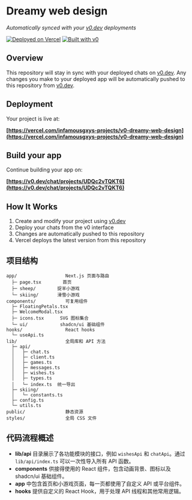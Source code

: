 # Dreamy web design

*Automatically synced with your [v0.dev](https://v0.dev) deployments*

[![Deployed on Vercel](https://img.shields.io/badge/Deployed%20on-Vercel-black?style=for-the-badge&logo=vercel)](https://vercel.com/infamousgxys-projects/v0-dreamy-web-design)
[![Built with v0](https://img.shields.io/badge/Built%20with-v0.dev-black?style=for-the-badge)](https://v0.dev/chat/projects/UDQc2vTQKT6)

## Overview

This repository will stay in sync with your deployed chats on [v0.dev](https://v0.dev).
Any changes you make to your deployed app will be automatically pushed to this repository from [v0.dev](https://v0.dev).

## Deployment

Your project is live at:

**[https://vercel.com/infamousgxys-projects/v0-dreamy-web-design](https://vercel.com/infamousgxys-projects/v0-dreamy-web-design)**

## Build your app

Continue building your app on:

**[https://v0.dev/chat/projects/UDQc2vTQKT6](https://v0.dev/chat/projects/UDQc2vTQKT6)**

## How It Works

1. Create and modify your project using [v0.dev](https://v0.dev)
2. Deploy your chats from the v0 interface
3. Changes are automatically pushed to this repository
4. Vercel deploys the latest version from this repository

## 项目结构

```text
app/                  Next.js 页面与路由
  ├─ page.tsx        首页
  ├─ sheep/        捉羊小游戏
  └─ skiing/       滑雪小游戏
components/           可复用组件
  ├─ FloatingPetals.tsx
  ├─ WelcomeModal.tsx
  ├─ icons.tsx      SVG 图标集合
  └─ ui/            shadcn/ui 基础组件
hooks/                React hooks
  └─ useApi.ts
lib/                  全局库和 API 方法
  ├─ api/
  │   ├─ chat.ts
  │   ├─ client.ts
  │   ├─ games.ts
  │   ├─ messages.ts
  │   ├─ wishes.ts
  │   ├─ types.ts
  │   └─ index.ts  统一导出
  ├─ skiing/
  │   └─ constants.ts
  ├─ config.ts
  └─ utils.ts
public/               静态资源
styles/               全局 CSS 文件
```

## 代码流程概述

- **lib/api** 目录展示了各功能模块的接口，例如 `wishesApi` 和 `chatApi`。通过 `lib/api/index.ts` 可以一次性导入所有 API 函数。
- **components** 供接得使用的 React 组件，包含动画背景、图标以及 shadcn/ui 基础组件。
- **app** 中包含首页和小游戏页面，每一页都使用了自定义 API 或平台组件。
- **hooks** 提供自定义的 React Hook，用于处理 API 线程和其他常用逻辑。

